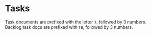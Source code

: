 # Tasks

Task documents are prefixed with the letter `T`, followed by 3 numbers. Backlog task docs are prefixed with `TB`, followed by 3 numbers.
